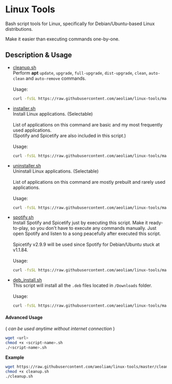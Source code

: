 # Linux Tools

Bash script tools for Linux, specifically for Debian/Ubuntu-based Linux distributions.

Make it easier than executing commands one-by-one.

## Description & Usage

- [cleanup.sh](/cleanup.sh)
<br>Perform **apt** `update`, `upgrade`, `full-upgrade`, `dist-upgrade`, `clean`, `auto-clean` and `auto-remove` commands.<br>
<br>Usage:
  ```bash
  curl -fsSL https://raw.githubusercontent.com/aeoliam/linux-tools/master/cleanup.sh | sh
  ```

- [installer.sh](/installer.sh)
<br>Install Linux applications. (Selectable)<br>
<br>List of applications on this command are basic and my most frequently used applications.<br>
(Spotify and Spicetify are also included in this script.)<br>
<br>Usage:
  ```bash
  curl -fsSL https://raw.githubusercontent.com/aeoliam/linux-tools/master/installer.sh | sh
  ```

- [uninstaller.sh](/uninstaller.sh)
<br>Uninstall Linux applications. (Selectable)<br>
<br>List of applications on this command are mostly prebuilt and rarely used applications.<br>
<br>Usage:
  ```bash
  curl -fsSL https://raw.githubusercontent.com/aeoliam/linux-tools/master/uninstaller.sh | sh
  ```

- [spotify.sh](/spotify.sh)
<br>Install Spotify and Spicetify just by executing this script. Make it ready-to-play, so you don't have to execute any commands manually. Just open Spotify and listen to a song peacefully after executed this script.<br>
<br>Spicetify v2.9.9 will be used since Spotify for Debian/Ubuntu stuck at v1.1.84.<br>
<br>Usage:
  ```bash
  curl -fsSL https://raw.githubusercontent.com/aeoliam/linux-tools/master/spotify.sh | sh
  ```

- [deb_install.sh](/deb_install.sh)
<br>This script will install all the `.deb` files located in `/Downloads` folder.<br>
<br>Usage:
  ```bash
  curl -fsSL https://raw.githubusercontent.com/aeoliam/linux-tools/master/deb_install.sh | sh
  ```

#### Advanced Usage
( _can be used anytime without internet connection_ )

```bash
wget <url>
chmod +x <script-name>.sh
./<script-name>.sh
```
**Example**
```bash
wget https://raw.githubusercontent.com/aeoliam/linux-tools/master/cleanup.sh
chmod +x cleanup.sh
./cleanup.sh
```